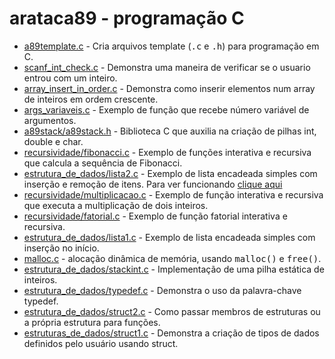 # arataca89  - programação C
- <a href="https://github.com/arataca89/C/blob/main/a89template.c">a89template.c</a> - Cria arquivos template (<tt>.c</tt> e <tt>.h</tt>) para programação em C.
- <a href="https://github.com/arataca89/C/blob/main/scanf_int_check.c">scanf_int_check.c</a> - Demonstra uma maneira de verificar se o usuario entrou com um inteiro.
- <a href="https://github.com/arataca89/C/blob/main/array_insert_in_order.c">array_insert_in_order.c</a> - Demonstra como inserir elementos num array de inteiros em ordem crescente.
- <a href="https://github.com/arataca89/C/blob/main/args_variaveis.c">args_variaveis.c</a> - Exemplo de função que recebe número variável de argumentos.
- <a href="https://github.com/arataca89/C/blob/main/a89stack/a89stack.h">a89stack/a89stack.h</a> - Biblioteca C que auxilia na criação de pilhas int, double e char.
- <a href="https://github.com/arataca89/C/blob/main/recursividade/fibonacci.c">recursividade/fibonacci.c</a> - Exemplo de funções interativa e recursiva que calcula a sequência de Fibonacci.
- <a href="https://github.com/arataca89/C/blob/main/estruturas_de_dados/lista2.c">estrutura_de_dados/lista2.c</a> - Exemplo de lista encadeada simples com inserção e remoção de itens. Para ver funcionando <a href="https://youtu.be/W6YaSkA2ecI">clique aqui</a>
- <a href="https://github.com/arataca89/C/blob/main/recursividade/multiplicacao.c">recursividade/multiplicacao.c</a> - Exemplo de função interativa e recursiva que executa a multiplicação de dois inteiros.
- <a href="https://github.com/arataca89/C/blob/main/recursividade/fatorial.c">recursividade/fatorial.c</a> - Exemplo de função fatorial interativa e recursiva.
- <a href="https://github.com/arataca89/C/blob/main/estruturas_de_dados/lista1.c">estrutura_de_dados/lista1.c</a> - Exemplo de lista encadeada simples com inserção no início.
- <a href="https://github.com/arataca89/C/blob/main/malloc.c">malloc.c</a> - alocação dinâmica de memória, usando <tt>malloc()</tt> e <tt>free()</tt>.
- <a href="https://github.com/arataca89/C/blob/main/estruturas_de_dados/stackint.c">estrutura_de_dados/stackint.c</a> - Implementação de uma pilha estática de inteiros.
- <a href="https://github.com/arataca89/C/blob/main/estruturas_de_dados/typedef.c">estrutura_de_dados/typedef.c</a> - Demonstra o uso da palavra-chave typedef.
- <a href="https://github.com/arataca89/C/blob/main/estruturas_de_dados/struct2.c">estrutura_de_dados/struct2.c</a> - Como passar membros de estruturas ou a própria estrutura para funções.
- <a href="https://github.com/arataca89/C/blob/main/estruturas_de_dados/struct1.c">estruturas_de_dados/struct1.c</a> - Demonstra a criação de tipos de dados definidos pelo usuário usando struct.

